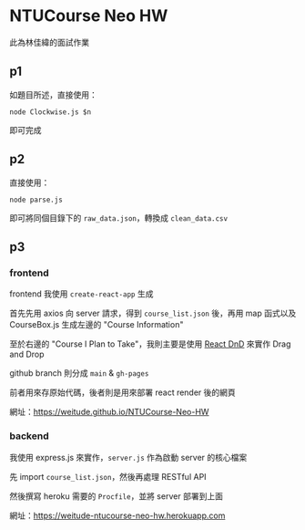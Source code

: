 # NTUCourse Neo HW

此為林佳緯的面試作業

## p1

如題目所述，直接使用：

```
node Clockwise.js $n
```

即可完成

## p2

直接使用：

```
node parse.js
```

即可將同個目錄下的 `raw_data.json`，轉換成 `clean_data.csv`

## p3

### frontend

frontend 我使用 `create-react-app` 生成

首先先用 axios 向 server 請求，得到 `course_list.json` 後，再用 map 函式以及 CourseBox.js 生成左邊的 "Course Information"

至於右邊的 "Course I Plan to Take"，我則主要是使用 [React DnD](https://react-dnd.github.io/react-dnd/about)
來實作 Drag and Drop

github branch 則分成 `main` & `gh-pages`

前者用來存原始代碼，後者則是用來部署 react render 後的網頁

網址：https://weitude.github.io/NTUCourse-Neo-HW

### backend

我使用 express.js 來實作，`server.js` 作為啟動 server 的核心檔案

先 import `course_list.json`，然後再處理 RESTful API

然後撰寫 heroku 需要的 `Procfile`，並將 server 部署到上面

網址：https://weitude-ntucourse-neo-hw.herokuapp.com

